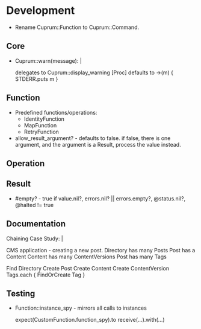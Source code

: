 # Development

- Rename Cuprum::Function to Cuprum::Command.

## Core

- Cuprum::warn(message): |

  delegates to Cuprum::display_warning [Proc]
  defaults to ->(m) { STDERR.puts m }

## Function

- Predefined functions/operations:
  - IdentityFunction
  - MapFunction
  - RetryFunction
- allow_result_argument? - defaults to false. if false, there is one argument,
  and the argument is a Result, process the value instead.

## Operation

## Result

- #empty? - true if value.nil?, errors.nil? || errors.empty?, @status.nil?,
  @halted != true

## Documentation

Chaining Case Study: |

  CMS application - creating a new post.
  Directory has many Posts
  Post has a Content
  Content has many ContentVersions
  Post has many Tags

  Find Directory
  Create Post
  Create Content
  Create ContentVersion
  Tags.each { FindOrCreate Tag }

## Testing

- Function::instance_spy - mirrors all calls to instances

  expect(CustomFunction.function_spy).to receive(...).with(...)
